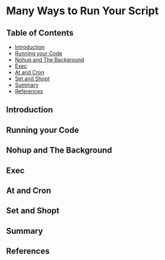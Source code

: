 # Many Ways to Run Your Script

## Table of Contents

<!-- START doctoc generated TOC please keep comment here to allow auto update -->
<!-- DON'T EDIT THIS SECTION, INSTEAD RE-RUN doctoc TO UPDATE -->

- [Introduction](#introduction)
- [Running your Code](#running-your-code)
- [Nohup and The Background](#nohup-and-the-background)
- [Exec](#exec)
- [At and Cron](#at-and-cron)
- [Set and Shopt](#set-and-shopt)
- [Summary](#summary)
- [References](#references)

<!-- END doctoc generated TOC please keep comment here to allow auto update -->

## Introduction

## Running your Code

## Nohup and The Background

## Exec

## At and Cron

## Set and Shopt

## Summary

## References
